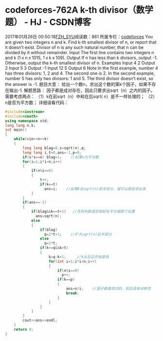 # codeforces-762A k-th divisor（数学题） - HJ - CSDN博客
2017年01月26日 00:50:18[FZH_SYU](https://me.csdn.net/feizaoSYUACM)阅读数：861
所属专栏：[codeforces](https://blog.csdn.net/column/details/17151.html)
You are given two integers n and k. Find k-th smallest divisor of n, or report that it doesn’t exist.
Divisor of n is any such natural number, that n can be divided by it without remainder. 
Input
The first line contains two integers n and k (1 ≤ n ≤ 1015, 1 ≤ k ≤ 109). 
Output
If n has less than k divisors, output -1.
Otherwise, output the k-th smallest divisor of n. 
Examples 
Input
4 2
Output
2
Input
5 3
Output
-1
Input
12 5
Output
6
Note
In the first example, number 4 has three divisors: 1, 2 and 4. The second one is 2.
In the second example, number 5 has only two divisors: 1 and 5. The third divisor doesn’t exist, so the answer is -1.
题目大意： 
  给出一个数n，求出这个数的第k个因子，如果不存在输出-1.
解题思路： 
    因子都是成对存在，因此只要求出sqrt（n）之内的因子。需要考虑两点： 
    （1）k在前sqrt（n）中和在后sqrt( n）是不一样处理的； 
    （2）n是否为平方数； 
详细请看代码：
```cpp
#include<iostream>
#include<cmath>
using namespace std;
long long n,k;
int main()
{
    while(cin>>n>>k)
    {
        long long blag=0,s=sqrt(n),q;
        long long i,t=0,ans=-1,p=0;     
        if(s*s==n) blag=1;    //如果n为平方数 
        for(i=1;i*i<n;i++)
        {           
            if(n%i==0)
            {
                t++;
                if(k==t)     
                  ans=i;    //如果k在sqrt(n)前半部分，就可以提前求出来 
            }
        }
        if(ans==-1)
        {
            if(blag&&k==t+1)   //否则判断是否刚好在平方根那个位置 
              ans=sqrt(n);
            else
            {
                if(blag)
                  q=2*t+1;    //扩大sqrt(n)后半部分 
                else 
                  q=2*t;
                if(k<=q&&k>t)
                {
                    k=q-k+1;     //k从后边开始查找 
                    for(int i=1;i*i<n;i++)
                    {
                        if(n%i==0)
                          p++;
                        if(k==p)
                        {
                            ans=n/i;    //因子都是成对的，前后具有对称性 
                            break;
                        }
                    }
                }
            }
        }
        cout<<ans<<endl;
    }
    return 0;
}
```
